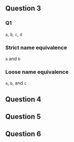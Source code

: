 ## Question 3

<!-- Lec 21 Page 32-->

### Q1

`a`, `b`, `c`, `d`

### Strict name equivalence 

`a` and `b`

### Loose name equivalence

`a`, `b`, and `c`

## Question 4



## Question 5

## Question 6

